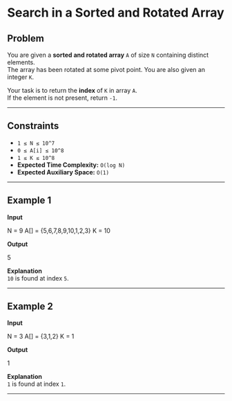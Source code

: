 # Search in a Sorted and Rotated Array

## Problem
You are given a **sorted and rotated array** `A` of size `N` containing distinct elements.  
The array has been rotated at some pivot point. You are also given an integer `K`.  

Your task is to return the **index** of `K` in array `A`.  
If the element is not present, return `-1`.  

---

## Constraints
- `1 ≤ N ≤ 10^7`  
- `0 ≤ A[i] ≤ 10^8`  
- `1 ≤ K ≤ 10^8`  
- **Expected Time Complexity:** `O(log N)`  
- **Expected Auxiliary Space:** `O(1)`  

---

## Example 1
**Input**

N = 9
A[] = {5,6,7,8,9,10,1,2,3}
K = 10


**Output**

5


**Explanation**  
`10` is found at index `5`.

---

## Example 2
**Input**

N = 3
A[] = {3,1,2}
K = 1


**Output**

1


**Explanation**  
`1` is found at index `1`.

---
